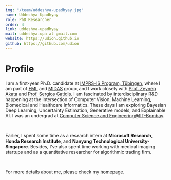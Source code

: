 ```yaml
---
img: "/team/uddeshya-upadhyay.jpg"
name: Uddeshya Upadhyay
role: PhD Researcher
order: 4
link: uddeshya-upadhyay
mail: uddeshya.upa at gmail.com
website: https://udion.github.io
github: https://github.com/udion
---
```


# Profile
I am a first-year Ph.D. candidate at [IMPRS-IS Program, Tübingen](https://imprs.is.mpg.de/), where I am part of [EML](https://www.eml-unitue.de/) and [MIDAS](http://midaslab.org/) group, and I work closely with [Prof. Zeynep Akata](https://www.eml-unitue.de/people/zeynep-akata) and [Prof. Sergios Gatidis](https://www.medizin.uni-tuebingen.de/de/das-klinikum/mitarbeiter/profil/1479). I am fascinated by interdisciplinary R&D happening at the intersection of Computer Vision, Machine Learning, Biomedical and Healthcare Informatics. These days I am exploring Bayesian Deep Learning, Uncertainty Estimation, Generative models, and Explainable AI. 
I was an undergrad at [Computer Science and Engineering@IIT-Bombay](https://www.iitb.ac.in/).

<br>

Earlier, I spent some time as a research intern at **Microsoft Research**, **Honda Research Institute**, and **Nanyang Technological University-Singapore**. Besides, I've also spent time working with medical imaging startups and as a quantitative researcher for algorithmic trading firm.

<br>

For more details about me, please check my [homepage](https://udion.github.io/).